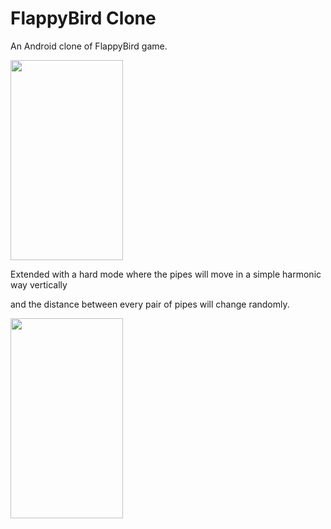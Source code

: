 # FlappyBird Clone
An Android clone of FlappyBird game.
   
<img width="180" height="320" src="https://github.com/xcq970109/flappyBird/blob/master/gif/normal.gif"/>

Extended with a hard mode where the pipes will move in a simple harmonic way vertically
  
and the distance between every pair of pipes will change randomly.
  
<img width="180" height="320" src="https://github.com/xcq970109/flappyBird/blob/master/gif/hard.gif"/>
